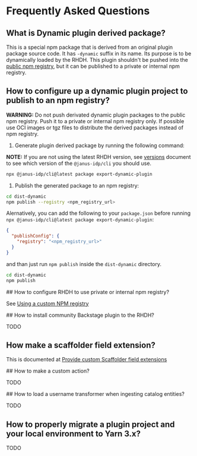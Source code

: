 # Frequently Asked Questions

## What is Dynamic plugin derived package?

This is a special npm package that is derived from an original plugin package source code.
It has `-dynamic` suffix in its name. Its purpose is to be dynamically loaded by the RHDH.
This plugin shouldn't be pushed into the [public npm registry](https://www.npmjs.com), but it can be published to a private or internal npm registry.

## How to configure up a dynamic plugin project to publish to an npm registry?

**WARNING:** Do not push derivated dynamic plugin packages to the public npm registry. Push it to a private or internal npm registry only. If possible use OCI images or tgz files to distribute the derived packages instead of npm registry. <!-- TODO: link to documentation about packaging plugins as OCI images or tgzs  -->

1. Generate plugin derived package by running the following command:

  **NOTE:** If you are not using the latest RHDH version, see [versions](/dynamic-plugins/versions) document to see which version of the `@janus-idp/cli` you should use.

  ```sh
  npx @janus-idp/cli@latest package export-dynamic-plugin
  ```

1. Publish the generated package to an npm registry:

  ```sh
  cd dist-dynamic
  npm publish --registry <npm_registry_url>
  ```

Alernatively, you can add the following to your `package.json` before running `npx @janus-idp/cli@latest package export-dynamic-plugin`:

```json
{
  "publishConfig": {
    "registry": "<npm_registry_url>"
  }
}
```

and than just run `npm publish` inside the `dist-dynamic` directory.

```sh
cd dist-dynamic
npm publish
```

## How to configure RHDH to use private or internal npm registry?

<!-- TODO: fix link once https://github.com/janus-idp/backstage-showcase/pull/1789 is merged -->

See [Using a custom NPM registry](/dynamic-plugins/dynamic-plugins#using-a-custom-npm-registry)

## How to install community Backstage plugin to the RHDH?

TODO

## How make a scaffolder field extension?

<!-- TODO: fix link once https://github.com/janus-idp/backstage-showcase/pull/1789 is merged -->

This is documented at [Provide custom Scaffolder field extensions](/dynamic-plugins/dynamic-plugins#provide-custom-scaffolder-field-extensions)

## How to make a custom action?

TODO

## How to load a username transformer when ingesting catalog entities?

TODO

## How to properly migrate a plugin project and your local environment to Yarn 3.x?

TODO

